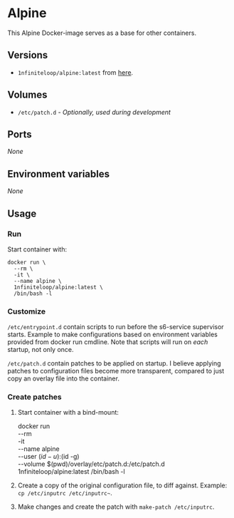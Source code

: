 # Alpine

This Alpine Docker-image serves as a base for other containers.

## Versions

* `1nfiniteloop/alpine:latest` from
   [here](https://github.com/1nfiniteloop/alpine).

## Volumes

* `/etc/patch.d` - _Optionally, used during development_

## Ports

_None_

## Environment variables

_None_

## Usage

### Run

Start container with:

    docker run \
      --rm \
      -it \
      --name alpine \
      1nfiniteloop/alpine:latest \
      /bin/bash -l

### Customize

`/etc/entrypoint.d` contain scripts to run before the s6-service supervisor
starts. Example to make configurations based on environment variables provided
from docker run cmdline. Note that scripts will run on _each_ startup,
not only once.

`/etc/patch.d` contain patches to be applied on startup. I believe applying
patches to configuration files become more transparent, compared to just copy
an overlay file into the container.

### Create patches

1. Start container with a bind-mount:

      docker run \
        --rm \
        -it \
        --name alpine \
        --user $(id -u):$(id -g) \
        --volume $(pwd)/overlay/etc/patch.d:/etc/patch.d \
        1nfiniteloop/alpine:latest /bin/bash -l

2. Create a copy of the original configuration file, to diff against. Example:
   `cp /etc/inputrc /etc/inputrc~`.

3. Make changes and create the patch with `make-patch /etc/inputrc`.
